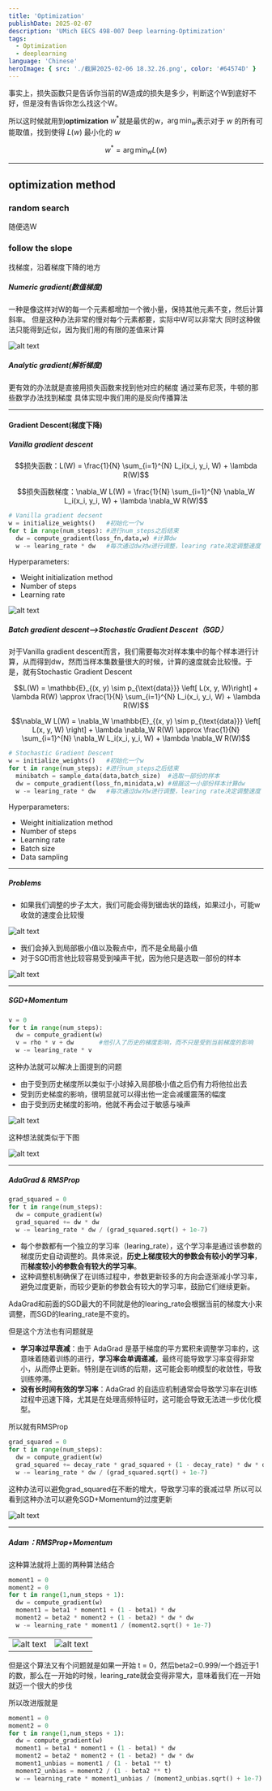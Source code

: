 ```yaml
---
title: 'Optimization'
publishDate: 2025-02-07
description: 'UMich EECS 498-007 Deep learning-Optimization'
tags:
  - Optimization
  - deeplearning
language: 'Chinese'
heroImage: { src: './截屏2025-02-06 18.32.26.png', color: '#64574D' }
---
```


事实上，损失函数只是告诉你当前的W造成的损失是多少，判断这个W到底好不好，但是没有告诉你怎么找这个W。

所以这时候就用到**optimization**
$w^*$就是最优的w，$\arg \min_w​$表示对于 $w$ 的所有可能取值，找到使得 $L(w)$ 最小化的 $w$ 

$$w^* = \arg \min_w L(w)$$

---

## **optimization** method
### random search
随便选W
### follow the slope
找梯度，沿着梯度下降的地方

##### Numeric gradient(数值梯度)

一种是像这样对W的每一个元素都增加一个微小量，保持其他元素不变，然后计算斜率。
但是这种办法非常的慢对每个元素都要，实际中W可以非常大
同时这种做法只能得到近似，因为我们用的有限的差值来计算


![alt text](./截屏2025-02-06%2015.45.32.png)

##### Analytic gradient(解析梯度)
更有效的办法就是直接用损失函数来找到他对应的梯度
通过莱布尼茨，牛顿的那些数学办法找到梯度
具体实现中我们用的是反向传播算法

---
#### Gradient Descent(梯度下降)

##### Vanilla gradient descent
$$损失函数：L(W) = \frac{1}{N} \sum_{i=1}^{N} L_i(x_i, y_i, W) + \lambda R(W)$$

$$损失函数梯度：\nabla_W L(W) = \frac{1}{N} \sum_{i=1}^{N} \nabla_W L_i(x_i, y_i, W) + \lambda \nabla_W R(W)$$
```python
# Vanilla gradient decsent
w = initialize_weights()   #初始化一个w
for t in range(num_steps): #进行num_steps之后结束
  dw = compute_gradient(loss_fn,data,w) #计算dw
  w -= learing_rate * dw   #每次通过dw对w进行调整，learing rate决定调整速度
```
Hyperparameters:
- Weight initialization method
- Number of steps
- Learning rate


![alt text](./截屏2025-02-06%2017.04.37.png)

##### Batch gradient descent-->Stochastic Gradient Descent（SGD）

对于Vanilla gradient descent而言，我们需要每次对样本集中的每个样本进行计算，从而得到dw，然而当样本集数量很大的时候，计算的速度就会比较慢。于是，就有Stochastic Gradient Descent

$$L(W) = \mathbb{E}_{(x, y) \sim p_{\text{data}}} \left[ L(x, y, W)\right] + \lambda R(W) \approx \frac{1}{N} \sum_{i=1}^{N} L_i(x_i, y_i, W) + \lambda R(W)$$

$$\nabla_W L(W) = \nabla_W \mathbb{E}_{(x, y) \sim p_{\text{data}}} \left[ L(x, y, W) \right] + \lambda \nabla_W R(W) \approx \frac{1}{N} \sum_{i=1}^{N} \nabla_W L_i(x_i, y_i, W) + \lambda \nabla_W R(W)$$

```python
# Stochastic Gradient Descent
w = initialize_weights()   #初始化一个w
for t in range(num_steps): #进行num_steps之后结束
  minibatch = sample_data(data,batch_size)  #选取一部份的样本
  dw = compute_gradient(loss_fn,minidata,w) #根据这一小部份样本计算dw
  w -= learing_rate * dw   #每次通过dw对w进行调整，learing rate决定调整速度
```
Hyperparameters:
- Weight initialization method
- Number of steps
- Learning rate
- Batch size
- Data sampling

---
##### Problems

- 如果我们调整的步子太大，我们可能会得到锯齿状的路线，如果过小，可能w收敛的速度会比较慢

![alt text](截屏2025-02-06%2017.47.35.png)
- 我们会掉入到局部极小值以及鞍点中，而不是全局最小值
- 对于SGD而言他比较容易受到噪声干扰，因为他只是选取一部份的样本

![alt text](截屏2025-02-06%2017.54.29.png)

---
##### SGD+Momentum

```python
v = 0
for t in range(num_steps):
  dw = compute_gradient(w)
  v = rho * v + dw       #他引入了历史的梯度影响，而不只是受到当前梯度的影响
  w -= learing_rate * v 
```

这种办法就可以解决上面提到的问题
- 由于受到历史梯度所以类似于小球掉入局部极小值之后仍有力将他拉出去
- 受到历史梯度的影响，很明显就可以得出他一定会减缓震荡的幅度
- 由于受到历史梯度的影响，他就不再会过于敏感与噪声


![alt text](./截屏2025-02-06%2018.32.26.png)

这种想法就类似于下图


![alt text](截屏2025-02-06%2018.37.17.png)

---
##### AdaGrad & RMSProp

```python
grad_squared = 0
for t in range(num_steps):
  dw = compute_gradient(w)
  grad_squared += dw * dw
  w -= learing_rate * dw / (grad_squared.sqrt() + 1e-7)
```

 - 每个参数都有一个独立的学习率（learing_rate），这个学习率是通过该参数的梯度历史自动调整的。具体来说，**历史上梯度较大的参数会有较小的学习率**，而**梯度较小的参数会有较大的学习率**。
- 这种调整机制确保了在训练过程中，参数更新较多的方向会逐渐减小学习率，避免过度更新，而较少更新的参数会有较大的学习率，鼓励它们继续更新。

AdaGrad和前面的SGD最大的不同就是他的learing_rate会根据当前的梯度大小来调整，而SGD的learing_rate是不变的。

但是这个方法也有问题就是
- **学习率过早衰减**：由于 AdaGrad 是基于梯度的平方累积来调整学习率的，这意味着随着训练的进行，**学习率会单调递减**，最终可能导致学习率变得非常小，从而停止更新。特别是在训练的后期，这可能会影响模型的收敛性，导致训练停滞。
- **没有长时间有效的学习率**：AdaGrad 的自适应机制通常会导致学习率在训练过程中迅速下降，尤其是在处理高频特征时，这可能会导致无法进一步优化模型。

所以就有RMSProp

```python
grad_squared = 0
for t in range(num_steps):
  dw = compute_gradient(w)
  grad_squared += decay_rate * grad_squared + (1 - decay_rate) * dw * dw
  w -= learing_rate * dw / (grad_squared.sqrt() + 1e-7)
```

这种办法可以避免grad_squared在不断的增大，导致学习率的衰减过早
所以可以看到这种办法可以避免SGD+Momentum的过度更新


![alt text](./截屏2025-02-07%2013.26.18.png)

---
##### Adam：RMSProp+Momentum

这种算法就将上面的两种算法结合
```python
moment1 = 0
moment2 = 0
for t in range(1,num_steps + 1):
  dw = compute_gradient(w)
  moment1 = beta1 * moment1 + (1 - beta1) * dw
  moment2 = beta2 * moment2 + (1 - beta2) * dw * dw
  w -= learning_rate * moment1 / (moment2.sqrt() + 1e-7)
```

| | |
|-------|-------|
| ![alt text](./截屏2025-02-07%2013.33.47.png) | ![alt text](./截屏2025-02-07%2013.34.12.png) |


但是这个算法又有个问题就是如果一开始 t = 0，然后beta2=0.999/一个趋近于1的数，那么在一开始的时候，learing_rate就会变得非常大，意味着我们在一开始就迈一个很大的步伐

所以改进版就是
```python
moment1 = 0
moment2 = 0
for t in range(1,num_steps + 1):
  dw = compute_gradient(w)
  moment1 = beta1 * moment1 + (1 - beta1) * dw
  moment2 = beta2 * moment2 + (1 - beta2) * dw * dw
  moment1_unbias = moment1 / (1 - beta1 ** t)
  moment2_unbias = moment2 / (1 - beta2 ** t)
  w -= learning_rate * moment1_unbias / (moment2_unbias.sqrt() + 1e-7)
```


